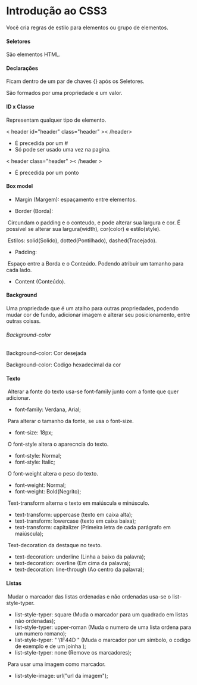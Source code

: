 # Introdução ao CSS3

Você cria regras de estilo para elementos ou grupo de elementos.



#### Seletores

São elementos HTML.



#### Declarações

Ficam dentro de um par de chaves {} após os Seletores.

São formados por uma propriedade e um valor.



#### ID x Classe

Representam qualquer tipo de elemento.



< header id="header" class="header" >< /header>

- É precedida por um #
- Só pode ser usado uma vez na pagina.

< header class="header" >< /header > 

- É precedida por um ponto



#### Box model

- Margin (Margem): espaçamento entre elementos.



- Border (Borda): 

​	Circundam o padding e o conteudo, e pode alterar sua largura e cor. É possível se alterar sua largura(width), cor(color) e estilo(style).

​	Estilos: solid(Solido), dotted(Pontilhado), dashed(Tracejado).



- Padding:

​	Espaço entre a Borda e o Conteúdo. Podendo atribuir um tamanho para cada lado.



- Content (Conteúdo).

 

#### Background

Uma propriedade que é um atalho para outras propriedades, podendo mudar cor de fundo, adicionar imagem e alterar seu posicionamento, entre outras coisas.

###### Background-color

Background-color: Cor desejada

Background-color: Codigo hexadecimal da cor



#### Texto

​	Alterar a fonte do texto usa-se font-family junto com a fonte que quer adicionar.

- font-family: Verdana, Arial;



​	Para alterar o tamanho da fonte, se usa o font-size.

- font-size: 18px;



​	O font-style altera o aparecncia do texto.

- font-style: Normal;
- font-style: Italic;



​	O font-weight altera o peso do texto.

- font-weight: Normal;
- font-weight: Bold(Negrito); 



​	Text-transform alterna o texto em maiúscula e minúsculo.

- text-transform: uppercase (texto em caixa alta);
- text-transform: lowercase (texto em caixa baixa);
- text-transform: capitalizer (Primeira letra de cada parágrafo em maiúscula);



​	Text-decoration da destaque no texto.

- text-decoration: underline (Linha a baixo da palavra);
- text-decoration: overline (Em cima da palavra);
- text-decoration: line-through (Ao centro da palavra);



#### Listas

​	Mudar o marcador das listas ordenadas e não ordenadas usa-se o list-style-typer.

- list-style-typer: square (Muda o marcador para um quadrado em listas não ordenadas);
- list-style-typer: upper-roman (Muda o numero de uma lista ordena para um numero romano);
- list-style-typer: " \1F44D " (Muda o marcador por um símbolo, o codigo de exemplo e de um joinha );
- list-style-typer: none (Remove os marcadores);



​	Para usar uma imagem como marcador.

- list-style-image: url("url da imagem");